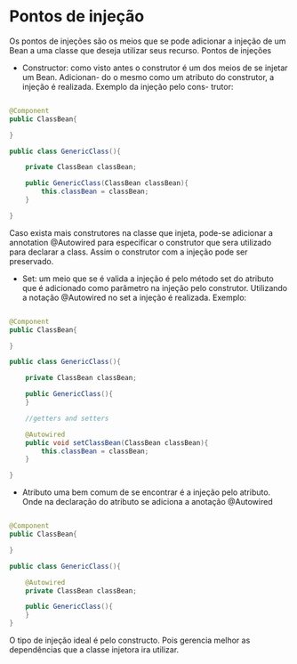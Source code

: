 # Pontos de injeção

 Os pontos de injeções são os meios que se pode adicionar a injeção de um Bean a uma classe que
 deseja utilizar seus recurso. Pontos de injeções
  * Constructor: como visto antes o construtor é um dos meios de se injetar um Bean. Adicionan-
do o mesmo como um atributo do construtor, a injeção é realizada. Exemplo da injeção pelo cons-
trutor:

~~~ java

@Component
public ClassBean{

}

public class GenericClass(){

    private ClassBean classBean;

    public GenericClass(ClassBean classBean){
        this.classBean = classBean;
    }

}

~~~
  Caso exista mais construtores na classe que injeta, pode-se adicionar a annotation @Autowired
para especificar o construtor que sera utilizado para declarar a class. Assim o construtor com
a injeção pode ser preservado.

 * Set: um meio que se é valida a injeção é pelo método set do atributo que é adicionado como 
parâmetro na injeção pelo construtor. Utilizando a notação @Autowired no set a injeção é 
realizada. Exemplo:

~~~ java

@Component
public ClassBean{

}

public class GenericClass(){

    private ClassBean classBean;

    public GenericClass(){
    }

    //getters and setters

    @Autowired
    public void setClassBean(ClassBean classBean){
        this.classBean = classBean;
    }

}

~~~

 * Atributo uma bem comum de se encontrar é a injeção pelo atributo. Onde na declaração do
atributo se adiciona a anotação @Autowired


~~~ java

@Component
public ClassBean{

}

public class GenericClass(){

    @Autowired
    private ClassBean classBean;

    public GenericClass(){
    }
}

~~~

O tipo de injeção ideal é pelo constructo. Pois gerencia melhor as dependências que a classe
injetora ira utilizar.